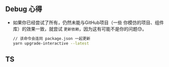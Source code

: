 ## Debug 心得

- 如果你已经尝试了所有，仍然未能与GitHub项目（一些 你模仿的项目、组件库）的效果一致，就尝试 `更新依赖`，因为这有可能不是你的问题😓。
  ```sh
  // 该命令会连同 package.json 一起更新
  yarn upgrade-interactive --latest
  ```

## TS

